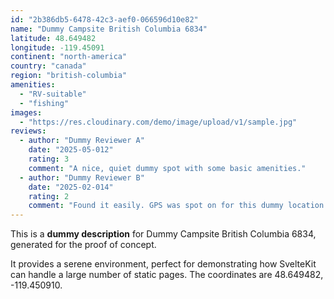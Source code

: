 ```yaml
---
id: "2b386db5-6478-42c3-aef0-066596d10e82"
name: "Dummy Campsite British Columbia 6834"
latitude: 48.649482
longitude: -119.45091
continent: "north-america"
country: "canada"
region: "british-columbia"
amenities:
  - "RV-suitable"
  - "fishing"
images:
  - "https://res.cloudinary.com/demo/image/upload/v1/sample.jpg"
reviews:
  - author: "Dummy Reviewer A"
    date: "2025-05-012"
    rating: 3
    comment: "A nice, quiet dummy spot with some basic amenities."
  - author: "Dummy Reviewer B"
    date: "2025-02-014"
    rating: 2
    comment: "Found it easily. GPS was spot on for this dummy location."
---
```


This is a **dummy description** for Dummy Campsite British Columbia 6834, generated for the proof of concept.

It provides a serene environment, perfect for demonstrating how SvelteKit can handle a large number of static pages. The coordinates are 48.649482, -119.450910.
